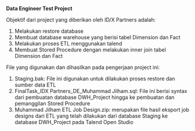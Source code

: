 **Data Engineer Test Project**

Objektif dari project yang diberikan oleh ID/X Partners adalah:
1. Melakukan restore database
2. Membuat database warehouse yang berisi tabel Dimension dan Fact
3. Melakukan proses ETL menggunakan talend
4. Membuat Stored Procedure dengan melakukan inner join tabel Dimension dan Fact

File yang digunakan dan dihasilkan pada pengerjaan project ini:
1. Staging.bak: File ini digunakan untuk dilakukan proses restore dan sumber data ETL
2. FinalTask_IDX Partners_DE_Muhammad Jilham.sql: File ini berisi syntax dari pembuatan database DWH_Project hingga ke pembuatan dan pemanggilan Stored Procedure
3. Muhammad Jilham ETL Job Design.zip: merupakan file hasil eksport job designs dari ETL yang telah dilakukan dari database Staging ke database DWH_Project pada Talend Open Studio
